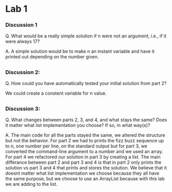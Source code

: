# Lab 1



### Discussion 1

Q.  What would be a really simple solution if n were not an argument, i.e., if it were always 17?

A.  A simple solution would be to make n an instant variable and have it printed out depending on the number given.


##

### Discussion 2: 
Q. How could you have automatically tested your initial 
solution from part 2?

We could create a constent variable for n value.

## 
### Discussion 3: 
Q. What changes between parts 2, 3, and 4, and what stays the same? Does it matter what list implementation you choose? If so, in what way(s)?

A. The main code for all the parts stayed the same, we altered the structure but not the behavior. 
For part 2 we had to prints the fizz buzz sequence up to n, one number per line, on the standard output but for part 3, we converted the command-line argument to a number and we used an array.
For part 4 we refactored our solution in part 3 by creating a list. The main differance between part 2 and part 3 and 4 is that in part 2 only prints the solution vs part 3 and 4 that prints and stores the solution. 
We believe that it doesnt matter what list implementation we choose because they all have the same purpose, but we choose to use an ArrayList because with this lab we are adding to the list.